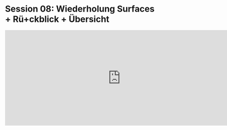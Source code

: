# Session 08: Wiederholung Surfaces + Rü+ckblick + Übersicht 


<iframe width="760" height="315" src="https://www.youtube.com/embed/rLFo0dGm-qg?start=15" title="YouTube video player" frameborder="0" allow="accelerometer; autoplay; clipboard-write; encrypted-media; gyroscope; picture-in-picture" allowfullscreen></iframe>
